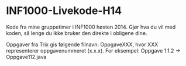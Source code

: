 INF1000-Livekode-H14
====================

Kode fra mine gruppetimer i INF1000 høsten 2014. Gjør hva du vil med koden, så lenge du ikke bruker den direkte i obligene dine.

Oppgaver fra Trix gis følgende filnavn: OppgaveXXX, hvor XXX representerer oppgavenummeret (x.x.x). For eksempel: Oppgave 1.1.2 -> Oppgave112.java
